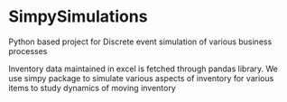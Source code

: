 # SimpySimulations
Python based project for Discrete event simulation of various business processes

Inventory data maintained in excel is fetched through pandas library. We use simpy package to simulate various aspects of inventory for various items to study dynamics of moving inventory 

